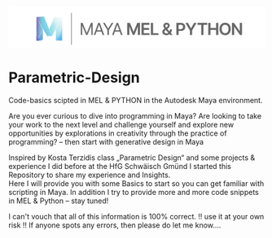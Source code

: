 ![](assets/cover.png)

# Parametric-Design
Code-basics scipted in MEL & PYTHON in the Autodesk Maya environment.

Are you ever curious to dive into programming in Maya? Are looking to take your work to the next level and challenge yourself and explore new opportunities by explorations in creativity through the practice of programming? – then start with generative design in Maya

Inspired by Kosta Terzidis class „Parametric Design“ and some projects & experience I did before at the HfG Schwäisch Gmünd I started this Repository to share my experience and Insights.  
Here I will provide you with some Basics to start so you can get familiar with scripting in Maya. In addition I try to provide more and more code snippets in MEL & Python – stay tuned!

I can't vouch that all of this information is 100% correct. !! use it at your own risk !! If anyone spots any errors, then please do let me know....
